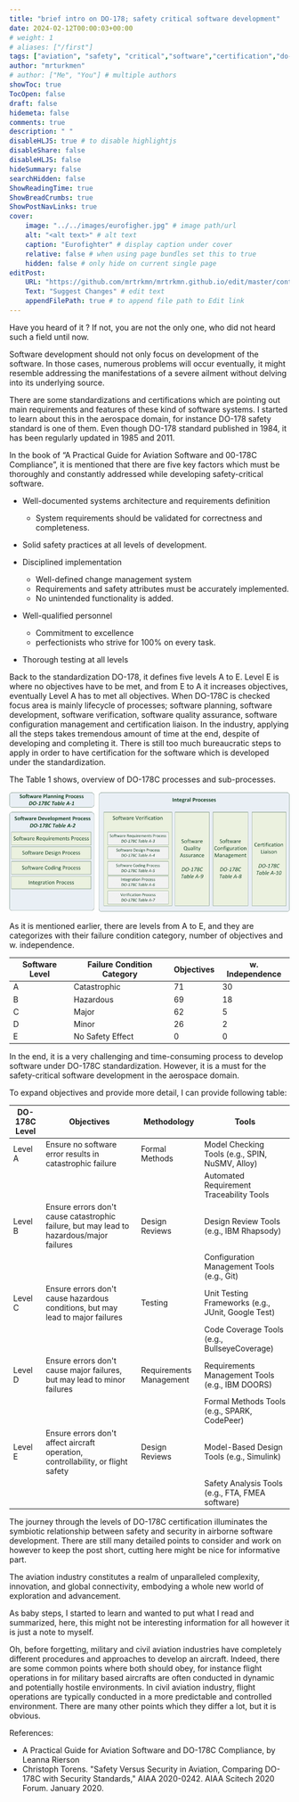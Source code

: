 ```yaml
---
title: "brief intro on DO-178; safety critical software development"
date: 2024-02-12T00:00:03+00:00
# weight: 1
# aliases: ["/first"]
tags: ["aviation", "safety", "critical","software","certification","do-178"]
author: "mrturkmen"
# author: ["Me", "You"] # multiple authors
showToc: true
TocOpen: false
draft: false
hidemeta: false
comments: true
description: " "
disableHLJS: true # to disable highlightjs
disableShare: false
disableHLJS: false
hideSummary: false
searchHidden: false
ShowReadingTime: true
ShowBreadCrumbs: true
ShowPostNavLinks: true
cover:
    image: "../../images/eurofigher.jpg" # image path/url
    alt: "<alt text>" # alt text
    caption: "Eurofighter" # display caption under cover
    relative: false # when using page bundles set this to true
    hidden: false # only hide on current single page
editPost:
    URL: "https://github.com/mrtrkmn/mrtrkmn.github.io/edit/master/content"
    Text: "Suggest Changes" # edit text
    appendFilePath: true # to append file path to Edit link
---
```


Have you heard of it ?  If not, you are not the only one, who did not heard such a field until now.

Software development should not only focus on development of the software. In those cases, numerous problems will occur eventually, it might resemble addressing the manifestations of a severe ailment without delving into its underlying source.

There are some standardizations and certifications which are pointing out main requirements and features of these kind of software systems. I started to learn about this in the aerospace domain, for instance DO-178 safety standard is one of them. Even though DO-178 standard published in 1984, it has been regularly updated in 1985 and 2011.

In the book of “A Practical Guide for Aviation Software and 00-178C Compliance”, it is mentioned that there are five key factors which must be thoroughly and constantly addressed while developing safety-critical software.

- Well-documented systems architecture and requirements definition
  - System requirements should be validated for correctness and completeness.
- Solid safety practices at all levels of development.
- Disciplined implementation
  - Well-defined change management system
  - Requirements and safety attributes must be accurately implemented.
  - No unintended functionality is added.

- Well-qualified personnel
  - Commitment to excellence
  - perfectionists who strive for 100% on every task.
- Thorough testing at all levels

Back to the standardization DO-178, it defines five levels A to E. Level E is where no objectives have to be met, and from E to A it increases objectives, eventually Level A has to met all objectives. When DO-178C is checked focus area is mainly lifecycle of processes; software planning, software development, software verification, software quality assurance, software configuration management and certification liaison.
In the industry, applying all the steps takes tremendous amount of time at the end, despite of developing and completing it. There is still too much bureaucratic steps to apply in order to have certification for the software which is developed under the standardization.

The Table 1 shows, overview of DO-178C processes and sub-processes.

![overview of DO-178C processes and sub-processes](../../images/do178-table1.png)

As it is mentioned earlier, there are levels from A to E, and they are categorizes with their failure condition category, number of objectives and w. independence.

| Software Level | Failure Condition Category | Objectives | w. Independence |
|----------------|----------------------------|------------|----------------|
| A              | Catastrophic               | 71         | 30             |
| B              | Hazardous                  | 69         | 18             |
| C              | Major                      | 62         | 5              |
| D              | Minor                      | 26         | 2              |
| E              | No Safety Effect           |0 | 0||

In the end, it is a very challenging and time-consuming process to develop software under DO-178C standardization. However, it is a must for the safety-critical software development in the aerospace domain.

To expand objectives and provide more detail, I can provide following table:

| DO-178C Level | Objectives                                     | Methodology                 | Tools                                             |
|---------------|-----------------------------------------------|-----------------------------|---------------------------------------------------|
| Level A       | Ensure no software error results in catastrophic failure | Formal Methods              | Model Checking Tools (e.g., SPIN, NuSMV, Alloy)  |
|               |                                               |                             | Automated Requirement Traceability Tools           |
| Level B       | Ensure errors don't cause catastrophic failure, but may lead to hazardous/major failures | Design Reviews              | Design Review Tools (e.g., IBM Rhapsody)         |
|               |                                               |                             | Configuration Management Tools (e.g., Git)       |
| Level C       | Ensure errors don't cause hazardous conditions, but may lead to major failures | Testing                     | Unit Testing Frameworks (e.g., JUnit, Google Test)|
|               |                                               |                             | Code Coverage Tools (e.g., BullseyeCoverage)     |
| Level D       | Ensure errors don't cause major failures, but may lead to minor failures | Requirements Management     | Requirements Management Tools (e.g., IBM DOORS)  |
|               |                                               |                             | Formal Methods Tools (e.g., SPARK, CodePeer)     |
| Level E       | Ensure errors don't affect aircraft operation, controllability, or flight safety | Design Reviews              | Model-Based Design Tools (e.g., Simulink)        |
|               |                                               |                             | Safety Analysis Tools (e.g., FTA, FMEA software) |

The journey through the levels of DO-178C certification illuminates the symbiotic relationship between safety and security in airborne software development. There are still many detailed points to consider and work on however to keep the post short, cutting here might be nice for informative part.

The aviation industry constitutes a realm of unparalleled complexity, innovation, and global connectivity, embodying a whole new world of exploration and advancement.

As baby steps, I started to learn and wanted to put what I read and summarized, here, this might not be interesting information for all however it is just a note to myself.

Oh, before forgetting, military and civil aviation industries have completely different procedures and approaches to develop an aircraft. Indeed, there are some common points where both should obey, for instance flight operations in for military based aircrafts are often conducted in dynamic and potentially hostile environments. In civil aviation industry, flight operations are typically conducted in a more predictable and controlled environment. There are many other points which they differ a lot, but it is obvious.

References:

- A Practical Guide for Aviation Software and DO-178C Compliance, by Leanna Rierson
- Christoph Torens. "Safety Versus Security in Aviation, Comparing DO-178C with Security Standards," AIAA 2020-0242. AIAA Scitech 2020 Forum. January 2020.
